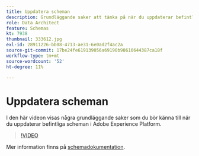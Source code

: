 ```yaml
---
title: Uppdatera scheman
description: Grundläggande saker att tänka på när du uppdaterar befintliga scheman i Adobe Experience Platform.
role: Data Architect
feature: Schemas
kt: 7938
thumbnail: 333612.jpg
exl-id: 28911226-bb08-4713-ae31-6e0ad2f4ac2a
source-git-commit: 17be24fe619139056a69190b98610644387ca18f
workflow-type: tm+mt
source-wordcount: '52'
ht-degree: 11%

---
```


# Uppdatera scheman

I den här videon visas några grundläggande saker som du bör känna till när du uppdaterar befintliga scheman i Adobe Experience Platform.

>[!VIDEO](https://video.tv.adobe.com/v/333612?quality=12&learn=on)

Mer information finns på [schemadokumentation](https://experienceleague.adobe.com/docs/experience-platform/xdm/home.html?lang=sv).
